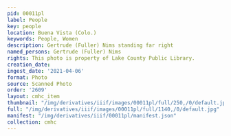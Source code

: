 ```yaml
---
pid: 00011pl
label: People
key: people
location: Buena Vista (Colo.)
keywords: People, Women
description: Gertrude (Fuller) Nims standing far right
named_persons: Gertrude (Fuller) Nims
rights: This photo is property of Lake County Public Library.
creation_date: 
ingest_date: '2021-04-06'
format: Photo
source: Scanned Photo
order: '2609'
layout: cmhc_item
thumbnail: "/img/derivatives/iiif/images/00011pl/full/250,/0/default.jpg"
full: "/img/derivatives/iiif/images/00011pl/full/1140,/0/default.jpg"
manifest: "/img/derivatives/iiif/00011pl/manifest.json"
collection: cmhc
---
```

